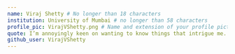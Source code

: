 ```yaml
---
name: Viraj Shetty # No longer than 18 characters
institution: University of Mumbai # no longer than 58 characters
profile_pic: VirajVShetty.png # Name and extension of your profile picture(ex. mona.png)
quote: I’m annoyingly keen on wanting to know things that intrigue me. # no longer than 100 characters
github_user: VirajVShetty
---
```

